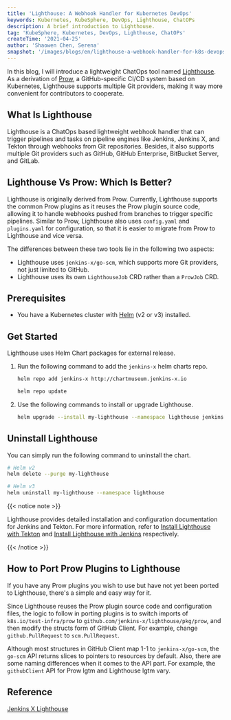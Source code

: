 ```yaml
---
title: 'Lighthouse: A Webhook Handler for Kubernetes DevOps'
keywords: Kubernetes, KubeSphere, DevOps, Lighthouse, ChatOPs
description: A brief introduction to Lighthouse.
tag: 'KubeSphere, Kubernetes, DevOps, Lighthouse, ChatOPs'
createTime: '2021-04-25'
author: 'Shaowen Chen, Serena'
snapshot: '/images/blogs/en/lighthouse-a-webhook-handler-for-k8s-devops/lighthouse.png'
---
```


In this blog, I will introduce a lightweight ChatOps tool named [Lighthouse](https://github.com/jenkins-x/lighthouse). As a derivation of [Prow](https://github.com/kubernetes/test-infra/tree/master/prow), a GitHub-specific CI/CD system based on Kubernetes, Lighthouse supports multiple Git providers, making it way more convenient for contributors to cooperate.

## What Is Lighthouse

Lighthouse is a ChatOps based lightweight webhook handler that can trigger pipelines and tasks on pipeline engines like Jenkins, Jenkins X, and Tekton through webhooks from Git repositories. Besides, it also supports multiple Git providers such as GitHub, GitHub Enterprise, BitBucket Server, and GitLab.

## Lighthouse Vs Prow: Which Is Better?

Lighthouse is originally derived from Prow. Currently, Lighthouse supports the common Prow plugins as it reuses the Prow plugin source code, allowing it to handle webhooks pushed from branches to trigger specific pipelines. Similar to Prow, Lighthouse also uses `config.yaml` and `plugins.yaml` for configuration, so that it is easier to migrate from Prow to Lighthouse and vice versa.

The differences between these two tools lie in the following two aspects:

- Lighthouse uses `jenkins-x/go-scm`, which supports more Git providers, not just limited to GitHub.
- Lighthouse uses its own `LighthouseJob` CRD rather than a `ProwJob` CRD.

## Prerequisites

- You have a Kubernetes cluster with [Helm](https://helm.sh/docs/intro/install/) (v2 or v3) installed.

## Get Started

Lighthouse uses Helm Chart packages for external release. 

1. Run the following command to add the `jenkins-x` helm charts repo.

   ```bash
   helm repo add jenkins-x http://chartmuseum.jenkins-x.io
   
   helm repo update
   ```

2. Use the following commands to install or upgrade Lighthouse.

   ```bash
   helm upgrade --install my-lighthouse --namespace lighthouse jenkins-x/lighthouse
   ```

## Uninstall Lighthouse

You can simply run the following command to uninstall the chart.

```bash
# Helm v2
helm delete --purge my-lighthouse

# Helm v3
helm uninstall my-lighthouse --namespace lighthouse
```

{{< notice note >}}

Lighthouse provides detailed installation and configuration documentation for Jenkins and Tekton. For more information, refer to [Install Lighthouse with Tekton](https://github.com/jenkins-x/lighthouse/blob/main/docs/install_lighthouse_with_tekton.md) and [Install Lighthouse with Jenkins](https://github.com/jenkins-x/lighthouse/blob/main/docs/install_lighthouse_with_jenkins.md) respectively.

{{< /notice >}}

## How to Port Prow Plugins to Lighthouse

If you have any Prow plugins you wish to use but have not yet been ported to Lighthouse, there's a simple and easy way for it.

Since Lighthouse reuses the Prow plugin source code and configuration files, the logic to follow in porting plugins is to switch imports of `k8s.io/test-infra/prow` to `github.com/jenkins-x/lighthouse/pkg/prow`, and then modify the structs form of GitHub Client. For example, change `github.PullRequest` to `scm.PullRequest`.

Although most structures in GitHub Client map 1-1 to `jenkins-x/go-scm`, the `go-scm` API returns slices to pointers to resources by default. Also, there are some naming differences when it comes to the API part. For example, the `githubClient` API for Prow lgtm and Lighthouse lgtm vary.

## Reference

[Jenkins X Lighthouse](https://github.com/jenkins-x/lighthouse)